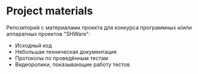 # Project materials
Репозиторий с материалами проекта для конкурса программных и/или аппаратных проектов "SHWare":
- Исходный код
- Небольшая техническая документация
- Протоколы по проведённым тестам
- Видеоролики, показывающие работу тестов
